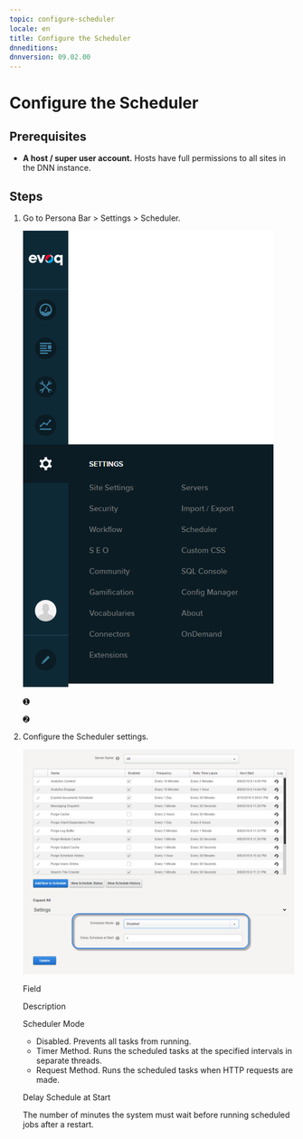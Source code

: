 ```yaml
---
topic: configure-scheduler
locale: en
title: Configure the Scheduler
dnneditions: 
dnnversion: 09.02.00
---
```


# Configure the Scheduler

## Prerequisites

*   **A host / super user account.** Hosts have full permissions to all sites in the DNN instance.

## Steps

1.  Go to Persona Bar \> Settings \> Scheduler.
    
    ![Persona Bar > Settings > Scheduler](img/scr-pbar-host-Settings-E91.png)
    
    ➊
    
    ➋
    
2.  Configure the Scheduler settings.
    
      
    
    ![Host - Advanced - Schedule](img/scr-HostSchedule-SchedulerMode.png)
    
      
    
    Field
    
    Description
    
    Scheduler Mode
    
    *   Disabled. Prevents all tasks from running.
    *   Timer Method. Runs the scheduled tasks at the specified intervals in separate threads.
    *   Request Method. Runs the scheduled tasks when HTTP requests are made.
    
    Delay Schedule at Start
    
    The number of minutes the system must wait before running scheduled jobs after a restart.